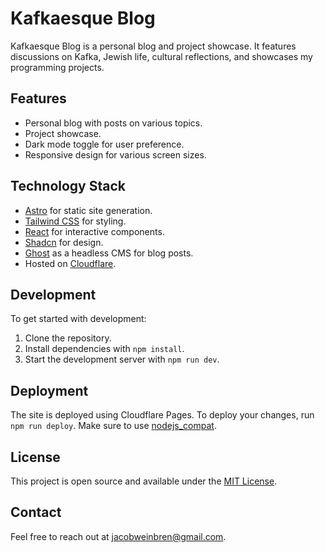 # Kafkaesque Blog

Kafkaesque Blog is a personal blog and project showcase. It features discussions on Kafka, Jewish life, cultural reflections, and showcases my programming projects.

## Features

-   Personal blog with posts on various topics.
-   Project showcase.
-   Dark mode toggle for user preference.
-   Responsive design for various screen sizes.

## Technology Stack

-   [Astro](https://astro.build/) for static site generation.
-   [Tailwind CSS](https://tailwindcss.com/) for styling.
-   [React](https://reactjs.org/) for interactive components.
-   [Shadcn](https://ui.shadcn.com/) for design.
-   [Ghost](https://ghost.org/) as a headless CMS for blog posts.
-   Hosted on [Cloudflare](https://cloudflare.com/).

## Development

To get started with development:

1. Clone the repository.
2. Install dependencies with `npm install`.
3. Start the development server with `npm run dev`.

## Deployment

The site is deployed using Cloudflare Pages. To deploy your changes, run `npm run deploy`. Make sure to use [nodejs_compat](https://developers.cloudflare.com/workers/runtime-apis/nodejs/).

## License

This project is open source and available under the [MIT License](LICENSE).

## Contact

Feel free to reach out at [jacobweinbren@gmail.com](mailto:jacobweinbren@gmail.com).
